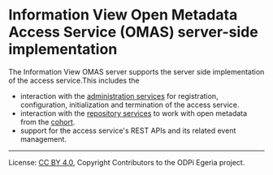 <!-- SPDX-License-Identifier: CC-BY-4.0 -->

# Information View Open Metadata Access Service (OMAS) server-side implementation


The Information View OMAS server supports the server side implementation of the access service.This includes the
  * interaction with the [administration services](../../../admin-services) for
    registration, configuration, initialization and termination of the access service.
  * interaction with the [repository services](../../../repository-services) to work with open metadata from the
    [cohort](../../../repository-services/docs/open-metadata-repository-cohort.md).
  * support for the access service's REST APIs and its related event management.


----
License: [CC BY 4.0](https://creativecommons.org/licenses/by/4.0/),
Copyright Contributors to the ODPi Egeria project.
